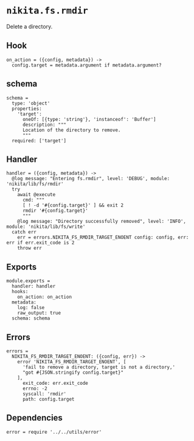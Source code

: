 
# `nikita.fs.rmdir`

Delete a directory.

## Hook

    on_action = ({config, metadata}) ->
      config.target = metadata.argument if metadata.argument?

## schema

    schema =
      type: 'object'
      properties:
        'target':
          oneOf: [{type: 'string'}, 'instanceof': 'Buffer']
          description: """
          Location of the directory to remove.
          """
      required: ['target']

## Handler

    handler = ({config, metadata}) ->
      @log message: "Entering fs.rmdir", level: 'DEBUG', module: 'nikita/lib/fs/rmdir'
      try
        await @execute
          cmd: """
          [ ! -d '#{config.target}' ] && exit 2
          rmdir '#{config.target}'
          """
        @log message: "Directory successfully removed", level: 'INFO', module: 'nikita/lib/fs/write'
      catch err
        err = errors.NIKITA_FS_RMDIR_TARGET_ENOENT config: config, err: err if err.exit_code is 2
        throw err

## Exports

    module.exports =
      handler: handler
      hooks:
        on_action: on_action
      metadata:
        log: false
        raw_output: true
      schema: schema

## Errors

    errors =
      NIKITA_FS_RMDIR_TARGET_ENOENT: ({config, err}) ->
        error 'NIKITA_FS_RMDIR_TARGET_ENOENT', [
          'fail to remove a directory, target is not a directory,'
          "got #{JSON.stringify config.target}"
        ],
          exit_code: err.exit_code
          errno: -2
          syscall: 'rmdir'
          path: config.target

## Dependencies

    error = require '../../utils/error'
